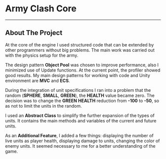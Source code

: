 # Army Clash Core
____
## About The Project
At the core of the engine I used structured code that can be extended by other programmers without big problems. The main work was carried out with the physics setup 
for the army. 

The design pattern **Object Pool** was chosen to improve performance, also I minimized use of Update functions. At the current point, the profiler 
showed good results. My main design patterns for working with code and Unity environment are **MVC** and **ECS**. 

During the integration of unit specifications I ran into a problem that the random 
(**SPHERE**, **SMALL**, **GREEN**), the **HEALTH** value became zero. The decision was to change the **GREEN** **HEALTH** reduction from **-100** to **-50**, so as not to limit the units in 
the random. 

I used an **Abstract Class** to simplify the further expansion of the types of units. It contains the main methods and variables of the current and future units.

As an **Additional Feature**, I added a few things: displaying the number of live units as player health, displaying damage to units, changing the color of enemy units.
It seemed necessary to me for a better understanding of the game.
